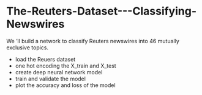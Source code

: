 # The-Reuters-Dataset---Classifying-Newswires

We ’ll build a network to classify Reuters newswires into 46 mutually exclusive topics.

- load the Reuers dataset
- one hot encoding the X_train and X_test
- create deep neural network model
- train and validate the model
- plot the accuracy and loss of the model
